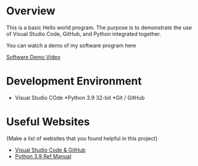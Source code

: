 # Overview
This is a basic Hello world program. The purpose is to demonstrate the use of Visual Studio Code, GitHub, and Python integrated together.


You can watch a demo of my  software program here

[Software Demo Video](https://youtu.be/ZMgnzGykAvM)

# Development Environment

* Visual Studio COde
*Python 3.9 32-bit
*Git / GitHub



# Useful Websites

{Make a list of websites that you found helpful in this project}
* [Visual Studio Code & GitHub](https://code.visualstudio.com/docs/editor/versioncontrol)
* [Python 3.9 Ref Manual](https://docs.python.org/3.9/)